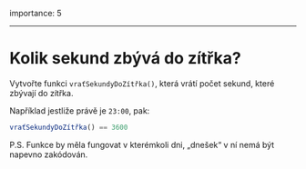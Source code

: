 importance: 5

---

# Kolik sekund zbývá do zítřka?

Vytvořte funkci `vraťSekundyDoZítřka()`, která vrátí počet sekund, které zbývají do zítřka.

Například jestliže právě je `23:00`, pak:

```js
vraťSekundyDoZítřka() == 3600
```

P.S. Funkce by měla fungovat v kterémkoli dni, „dnešek“ v ní nemá být napevno zakódován.
